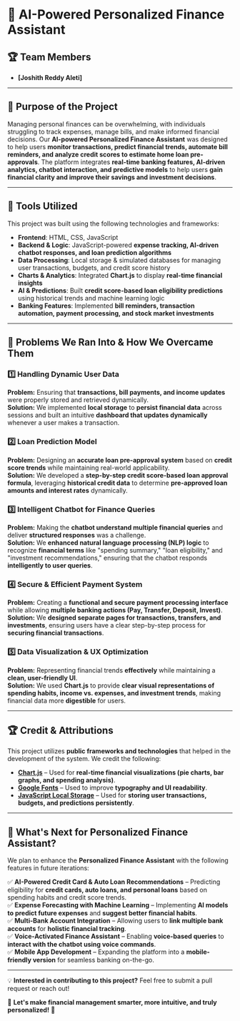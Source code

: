 # 🚀 AI-Powered Personalized Finance Assistant  

## 🏆 Team Members  
- **[Joshith Reddy Aleti]**  

---

## 🎯 Purpose of the Project  
Managing personal finances can be overwhelming, with individuals struggling to track expenses, manage bills, and make informed financial decisions. Our **AI-powered Personalized Finance Assistant** was designed to help users **monitor transactions, predict financial trends, automate bill reminders, and analyze credit scores to estimate home loan pre-approvals**. The platform integrates **real-time banking features, AI-driven analytics, chatbot interaction, and predictive models** to help users **gain financial clarity and improve their savings and investment decisions**.  

---

## 🔧 Tools Utilized  
This project was built using the following technologies and frameworks:  

- **Frontend**: HTML, CSS, JavaScript  
- **Backend & Logic**: JavaScript-powered **expense tracking, AI-driven chatbot responses, and loan prediction algorithms**  
- **Data Processing**: Local storage & simulated databases for managing user transactions, budgets, and credit score history  
- **Charts & Analytics**: Integrated **Chart.js** to display **real-time financial insights**  
- **AI & Predictions**: Built **credit score-based loan eligibility predictions** using historical trends and machine learning logic  
- **Banking Features**: Implemented **bill reminders, transaction automation, payment processing, and stock market investments**  

---

## 🚧 Problems We Ran Into & How We Overcame Them  

### **1️⃣ Handling Dynamic User Data**  
**Problem:** Ensuring that **transactions, bill payments, and income updates** were properly stored and retrieved dynamically.  
**Solution:** We implemented **local storage** to **persist financial data** across sessions and built an intuitive **dashboard that updates dynamically** whenever a user makes a transaction.  

### **2️⃣ Loan Prediction Model**  
**Problem:** Designing an **accurate loan pre-approval system** based on **credit score trends** while maintaining real-world applicability.  
**Solution:** We developed a **step-by-step credit score-based loan approval formula**, leveraging **historical credit data** to determine **pre-approved loan amounts and interest rates** dynamically.  

### **3️⃣ Intelligent Chatbot for Finance Queries**  
**Problem:** Making the **chatbot understand multiple financial queries** and deliver **structured responses** was a challenge.  
**Solution:** We **enhanced natural language processing (NLP) logic** to recognize **financial terms** like "spending summary," "loan eligibility," and "investment recommendations," ensuring that the chatbot responds **intelligently to user queries**.  

### **4️⃣ Secure & Efficient Payment System**  
**Problem:** Creating a **functional and secure payment processing interface** while allowing **multiple banking actions (Pay, Transfer, Deposit, Invest)**.  
**Solution:** We **designed separate pages for transactions, transfers, and investments**, ensuring users have a clear step-by-step process for **securing financial transactions**.  

### **5️⃣ Data Visualization & UX Optimization**  
**Problem:** Representing financial trends **effectively** while maintaining a **clean, user-friendly UI**.  
**Solution:** We used **Chart.js** to provide **clear visual representations of spending habits, income vs. expenses, and investment trends**, making financial data more **digestible** for users.  

---

## 🏆 Credit & Attributions  

This project utilizes **public frameworks and technologies** that helped in the development of the system. We credit the following:  

- **[Chart.js](https://www.chartjs.org/)** – Used for **real-time financial visualizations (pie charts, bar graphs, and spending analysis)**.  
- **[Google Fonts](https://fonts.google.com/)** – Used to improve **typography and UI readability**.  
- **[JavaScript Local Storage](https://developer.mozilla.org/en-US/docs/Web/API/Window/localStorage)** – Used for **storing user transactions, budgets, and predictions persistently**.  

---

## 🚀 What's Next for Personalized Finance Assistant?  
We plan to enhance the **Personalized Finance Assistant** with the following features in future iterations:  

✅ **AI-Powered Credit Card & Auto Loan Recommendations** – Predicting eligibility for **credit cards, auto loans, and personal loans** based on spending habits and credit score trends.  
✅ **Expense Forecasting with Machine Learning** – Implementing **AI models to predict future expenses** and **suggest better financial habits**.  
✅ **Multi-Bank Account Integration** – Allowing users to **link multiple bank accounts** for **holistic financial tracking**.  
✅ **Voice-Activated Finance Assistant** – Enabling **voice-based queries** to **interact with the chatbot using voice commands**.  
✅ **Mobile App Development** – Expanding the platform into a **mobile-friendly version** for seamless banking on-the-go.  

---

💡 **Interested in contributing to this project?** Feel free to submit a pull request or reach out!  

🎯 **Let's make financial management smarter, more intuitive, and truly personalized!** 🚀  
